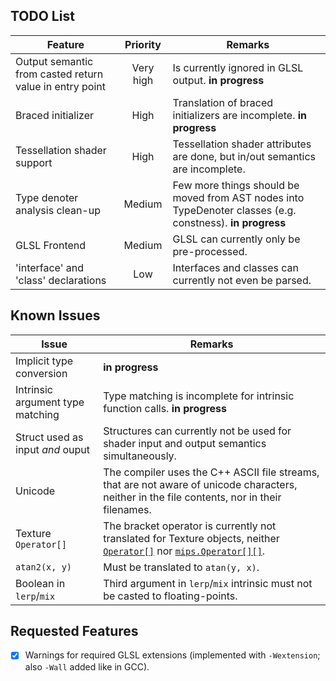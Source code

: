 TODO List
---------

| Feature | Priority | Remarks |
|---------|:--------:|---------|
| Output semantic from casted return value in entry point | Very high | Is currently ignored in GLSL output. **in progress** |
| Braced initializer | High | Translation of braced initializers are incomplete. **in progress** |
| Tessellation shader support | High | Tessellation shader attributes are done, but in/out semantics are incomplete. |
| Type denoter analysis clean-up | Medium | Few more things should be moved from AST nodes into TypeDenoter classes (e.g. constness). **in progress** |
| GLSL Frontend | Medium | GLSL can currently only be pre-processed. |
| 'interface' and 'class' declarations | Low | Interfaces and classes can currently not even be parsed. |


Known Issues
------------

| Issue | Remarks |
|-------|---------|
| Implicit type conversion | **in progress** |
| Intrinsic argument type matching | Type matching is incomplete for intrinsic function calls. **in progress** |
| Struct used as input *and* ouput | Structures can currently not be used for shader input and output semantics simultaneously. |
| Unicode | The compiler uses the C++ ASCII file streams, that are not aware of unicode characters, neither in the file contents, nor in their filenames. |
| Texture `Operator[]` | The bracket operator is currently not translated for Texture objects, neither [`Operator[]`](https://msdn.microsoft.com/en-us/library/windows/desktop/ff471561(v=vs.85).aspx) nor [`mips.Operator[][]`](https://msdn.microsoft.com/en-us/library/windows/desktop/ff471560(v=vs.85).aspx). |
| `atan2(x, y)` | Must be translated to `atan(y, x)`. |
| Boolean in `lerp`/`mix` | Third argument in `lerp`/`mix` intrinsic must not be casted to floating-points. |


Requested Features
------------------

- [x] Warnings for required GLSL extensions (implemented with `-Wextension`; also `-Wall` added like in GCC).

